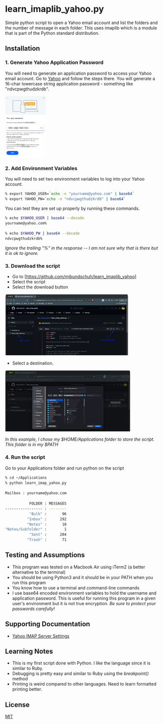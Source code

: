 # learn_imaplib_yahoo.py

Simple python script to open a Yahoo email account and list the folders and the number of message in each folder. This uses imaplib which is a module that is part of the Python standard distribution.

## Installation

### 1. Generate Yahoo Application Password

You will need to generate an application password to access your Yahoo email account. Go to [Yahoo](https://help.yahoo.com/kb/SLN15241.html) and follow the steps there. You will generate a 16-char lowercase string application password - something like "ndvcpwgthudzkrdb".

<img src="images/gen-app-pw.png" alt="Yahoo Generate App Password" height="200"/>

### 2. Add Environment Variables

You will need to set two environment variables to log into your Yahoo account.

```bash
% export YAHOO_USER=`echo -n "yourname@yahoo.com" | base64`
% export YAHOO_PW=`echo -n "ndvcpwgthudzkrdb" | base64`
```

You can test they are set up properly by running these commands.

```bash
% echo $YAHOO_USER | base64 --decode
yourname@yahoo.com%

% echo $YAHOO_PW | base64 --decode
ndvcpwgthudzkrdb%
```
_Ignore the trailing "%" in the response -- I am not sure why that is there but it is ok to ignore._ 

### 3. Download the script

* Go to [https://github.com/mjbundschuh/learn_imaplib_yahoo] 
* Select the script
* Select the download button

<img src="images/learn_imap_yahoo1.png" alt="Download Script" height="200"/>

* Select a destination. 

<img src="images/learn_imap_yahoo2.png" alt="Select Download Location" height="200"/>

_In this example, I chose my $HOME/Applications folder to store the script. This folder is in my $PATH_

### 4. Run the script

Go to your Applications folder and run python on the script

```bash
% cd ~/Applications
% python learn_imap_yahoo.py

Mailbox : yourname@yahoo.com

           FOLDER : MESSAGES
----------------- : --------
           "Bulk" :       96
          "Inbox" :      292
          "Notes" :       10
"Notes/Subfolder" :        1
           "Sent" :      204
          "Trash" :       71
```

## Testing and Assumptions

* This program was tested on a Macbook Air using iTerm2 (a better alternative to the terminal)
* You should be using Python3 and it should be in your PATH when you run this program
* You know how to use a terminal and command-line commands
* I use base64 encoded environment variables to hold the username and application password. This is useful for running this program in a given user's environment but it is not true encryption. *Be sure to protect your passwords carefully!*

## Supporting Documentation

* [Yahoo IMAP Server Settings](https://help.yahoo.com/kb/SLN4075.html)

## Learning Notes
* This is my first script done with Python. I like the language since it is similar to Ruby.
* Debugging is pretty easy and similar to Ruby using the _breakpoint()_ method
* Printing is weird compared to other languages. Need to learn formatted printing better.

## License

[MIT](https://choosealicense.com/licenses/mit/)
